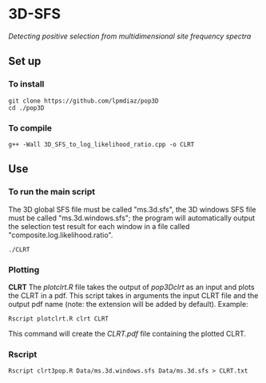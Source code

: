 # 3D-SFS
*Detecting positive selection from multidimensional site frequency spectra*

## Set up

### To install

	git clone https://github.com/lpmdiaz/pop3D
	cd ./pop3D

### To compile

	g++ -Wall 3D_SFS_to_log_likelihood_ratio.cpp -o CLRT


## Use

### To run the main script

The 3D global SFS file must be called "ms.3d.sfs", the 3D windows SFS file must be called "ms.3d.windows.sfs"; the program will automatically output the selection test result for each window in a file called "composite.log.likelihood.ratio".

	./CLRT 

### Plotting

**CLRT**
The *plotclrt.R* file takes the output of *pop3Dclrt* as an input and plots the CLRT in a pdf. This script takes in arguments the input CLRT file and the output pdf name (note: the extension will be added by default). Example:

	Rscript plotclrt.R clrt CLRT

This command will create the *CLRT.pdf* file containing the plotted CLRT.


### Rscript

	Rscript clrt3pop.R Data/ms.3d.windows.sfs Data/ms.3d.sfs > CLRT.txt







